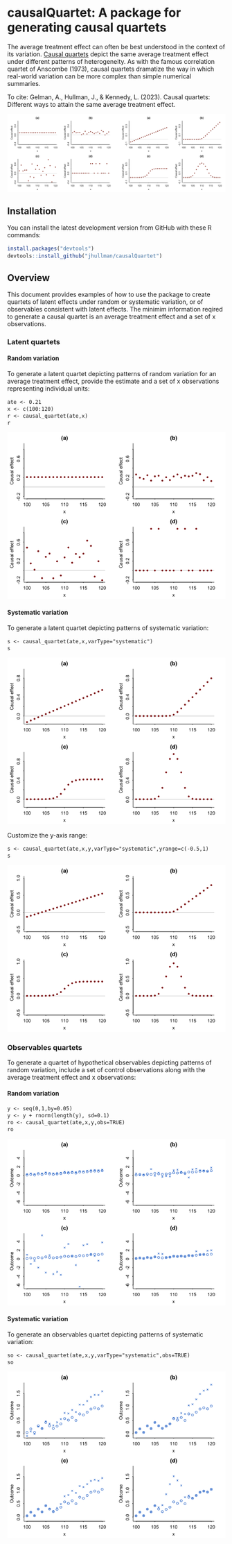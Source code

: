 # causalQuartet: A package for generating causal quartets
The average treatment effect can often be best understood in the context of its variation. <a href="http://www.stat.columbia.edu/~gelman/research/unpublished/causal_quartets.pdf">Causal quartets</a> depict the same average treatment effect under different patterns of heterogeneity. As with the famous correlation quartet of Anscombe (1973), causal quartets dramatize the way in which real-world variation can be more complex than simple numerical summaries.

To cite: Gelman, A., Hullman, J., & Kennedy, L. (2023). Causal quartets: Different ways to attain the same average treatment effect.

![Alt text](figures/latent_quartets.png?raw=true "Title")


## Installation

You can install the latest development version from GitHub with these R
commands:

``` r
install.packages("devtools")
devtools::install_github("jhullman/causalQuartet")
```

## Overview

This document provides examples of how to use the package to create quartets of latent effects under random or systematic variation, or of observables consistent with latent effects. The minimim information reqired to generate a causal quartet is an average treatment effect and a set of x observations.

### Latent quartets

#### Random variation
To generate a latent quartet depicting patterns of random variation for an average treatment effect, provide the estimate and a set of x observations representing individual units:

```{r}
ate <- 0.21
x <- c(100:120)
r <- causal_quartet(ate,x)
r
```
![Alt text](figures/latent_random_ate0.21_x100:120.png?raw=true "Title")

#### Systematic variation

To generate a latent quartet depicting patterns of systematic variation:

```{r}
s <- causal_quartet(ate,x,varType="systematic")
s
```
![Alt text](figures/latent_systematic_ate0.21_x100:120.png?raw=true "Title")

Customize the y-axis range:

```{r}
s <- causal_quartet(ate,x,y,varType="systematic",yrange=c(-0.5,1)
s
```
![Alt text](figures/latent_systematic_ate0.21_x100:120_yrange.png?raw=true "Title")



### Observables quartets

To generate a quartet of hypothetical observables depicting patterns of random variation, include a set of control observations along with the average treatment effect and x observations:

#### Random variation

```{r}
y <- seq(0,1,by=0.05)
y <- y + rnorm(length(y), sd=0.1)
ro <- causal_quartet(ate,x,y,obs=TRUE)
ro
```
![Alt text](figures/observables_random_ate0.21_x100:120.png?raw=true "Observables quartet with random variation")

#### Systematic variation

To generate an observables quartet depicting patterns of systematic variation:

```{r}
so <- causal_quartet(ate,x,y,varType="systematic",obs=TRUE)
so
```

![Alt text](figures/observables_systematic_ate0.21_x100:120.png?raw=true "Observables quartet with systematic variation")
